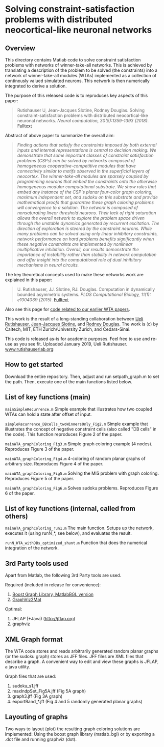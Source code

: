 # Solving constraint-satisfaction problems with distributed neocortical-like neuronal networks

## Overview
This directory contains Matlab code to solve constraint satisfaction problems with networks of winner-take-all networks. This is achieved by translating a description of the problem to be solved (the constraints) into a network of winner-take-all modules (WTAs) implemented as a collection of continously valued simulated neurons. This network is then numerically integrated to derive a solution. 

The purpose of this released code is to reproduces key aspects of this paper: 
> Rutishauser U, Jean-Jacques Slotine, Rodney Douglas. Solving constraint-satisfaction problems with distributed neocortical-like neuronal networks.  *Neural computation, 30(5):1359-1393 (2018)*. [Fulltext](https://www.ncbi.nlm.nih.gov/pmc/articles/PMC5930080/)

Abstract of above paper to summarize the overall aim: 
>*Finding actions that satisfy the constraints imposed by both external inputs and internal representations is central to decision making. We demonstrate that some important classes of constraint satisfaction problems (CSPs) can be solved by networks composed of homogeneous cooperative-competitive modules that have connectivity similar to motifs observed in the superficial layers of neocortex. The winner-take-all modules are sparsely coupled by programming neurons that embed the constraints onto the otherwise homogeneous modular computational substrate. We show rules that embed any instance of the CSP's planar four-color graph coloring, maximum independent set, and sudoku on this substrate and provide mathematical proofs that guarantee these graph coloring problems will convergence to a solution. The network is composed of nonsaturating linear threshold neurons. Their lack of right saturation allows the overall network to explore the problem space driven through the unstable dynamics generated by recurrent excitation. The direction of exploration is steered by the constraint neurons. While many problems can be solved using only linear inhibitory constraints, network performance on hard problems benefits significantly when these negative constraints are implemented by nonlinear multiplicative inhibition. Overall, our results demonstrate the importance of instability rather than stability in network computation and offer insight into the computational role of dual inhibitory mechanisms in neural circuits.*

The key theoretical concepts used to make these networks work are explained in this paper:
>U. Rutishauser, JJ. Slotine, RJ. Douglas. Computation in dynamically bounded asymmetric systems.  *PLOS Computational Biology, 11(1): e1004039 (2015)*. [Fulltext](https://journals.plos.org/ploscompbiol/article?id=10.1371/journal.pcbi.1004039)

Also see this page for [code related to our earlier WTA papers](https://services.ini.uzh.ch/~urut/DFAWTA/).

This work is the result of a long-standing collaboration between [Ueli Rutishauser](http://rutishauserlab.org), [Jean-Jacques Slotine](http://web.mit.edu/nsl/www/), and [Rodney Douglas](http://www.ini.uzh.ch/~rjd). The work is (c) by Caltech, MIT, ETH Zurich/University Zurich, and Cedars-Sinai.

This code is released as-is for academic purposes. Feel free to use and re-use as you see fit.
Uploaded January 2019, Ueli Rutishauser. www.rutishauserlab.org 

## How to get started
Download the entire repository. Then, adjust and run setpath_graph.m to set the path. Then, execute one of the main functions listed below.

## List of key functions (main)

```mainSimpleRecurrence.m``` Simple example that illustrates how two coupled WTAs can hold a state after offset of input.

```simpleRecurrence_DBcells_twoWinnersOnly_Fig2.m``` Simple example that illustrates the concept of negative constraint cells (also called "DB cells" in the code).
This function reproduces Figure 2 of the paper.

```mainWTA_graphColoring_Fig3.m``` Simple graph coloring example (4 nodes). Reproduces Figure 3 of the paper.

```mainWTA_graphColoring_Fig4.m``` 4-coloring of random planar graphs of arbitrary size. Reproduces Figure 4 of the paper.

```mainWTA_graphColoring_Fig5.m``` Solving the MIS problem with graph coloring. Reproduces Figure 5 of the paper.

```mainWTA_graphColoring_Fig6.m``` Solves sudoku problems. Reproduces Figure 6 of the paper.

## List of key functions (internal, called from others)

```mainWTA_graphColoring_run1.m``` The main function. Setups up the network, executes it (using runN_*, see below), and evaluates the result.

```runN_WTA_withDBs_optimized_shunt.m``` Function that does the numerical integration of the network.

## 3rd Party tools used
Apart from Matlab, the following 3rd Party tools are used.

Required (included in release for convenience):
1. [Boost Graph Library, MatlabBGL version](http://dgleich.github.io/matlab-bgl/)
2. [GraphViz2Mat](https://www.mathworks.com/matlabcentral/fileexchange/4518-matlab-graphviz-interface)

Optimal:
1. JFLAP (+Java) (http://jflap.org)
2. graphviz

## XML Graph format

The WTA code stores and reads arbitrarily generated random planar graphs (or the sudoku graph) stores as JFF files.
JFF files are XML files that describe a graph. A convenient way to edit and view these graphs is JFLAP, a java utility.

Graph files that are used: 
1. sudoku_s1.jff
2. maxIndpSet_Fig5A.jff  (Fig 5A graph)
3. graph3.jff (Fig 3A graph)
4. exportRand_*.jff  (Fig 4 and 5 randomly generated planar graphs)

## Layouting of graphs

Two ways to layout (plot) the resulting graph coloring solutions are implemented:
Using the boost graph library (matlab_bgl) or by exporting a .dot file and running graphviz (dot).

